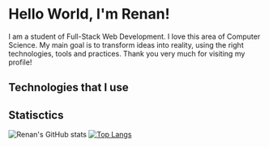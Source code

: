 # Hello World, I'm Renan!

I am a student of Full-Stack Web Development. I love this area of Computer Science. My main goal is to transform ideas into reality, using the right technologies, tools and practices. Thank you very much for visiting my profile!

## Technologies that I use

## Statisctics

![Renan's GitHub stats](https://github-readme-stats.vercel.app/api?username=victor-renan&show_icons=true&theme=tokyonight)
[![Top Langs](https://github-readme-stats.vercel.app/api/top-langs/?username=victor-renan&layout=compact&card_width=460&card_height=200)](https://github.com/victor-renan/github-readme-stats)
